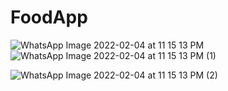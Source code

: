 # FoodApp
![WhatsApp Image 2022-02-04 at 11 15 13 PM](https://user-images.githubusercontent.com/84874096/152577551-c4b1deb2-bf3f-4140-b038-91188d625cae.jpeg)
![WhatsApp Image 2022-02-04 at 11 15 13 PM (1)](https://user-images.githubusercontent.com/84874096/152577560-9fb2d2e8-9af3-4513-9c0d-f4d43bc4dae0.jpeg)

![WhatsApp Image 2022-02-04 at 11 15 13 PM (2)](https://user-images.githubusercontent.com/84874096/152577575-8c019cfb-a85a-41e1-a019-31d8bdb4b632.jpeg)
